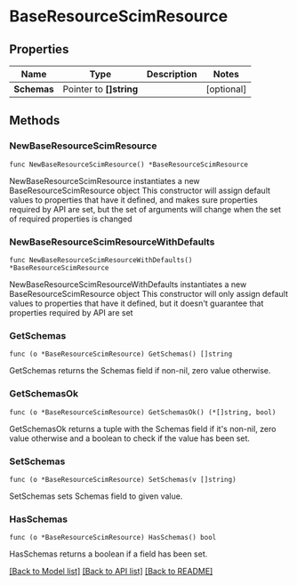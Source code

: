 # BaseResourceScimResource

## Properties

Name | Type | Description | Notes
------------ | ------------- | ------------- | -------------
**Schemas** | Pointer to **[]string** |  | [optional] 

## Methods

### NewBaseResourceScimResource

`func NewBaseResourceScimResource() *BaseResourceScimResource`

NewBaseResourceScimResource instantiates a new BaseResourceScimResource object
This constructor will assign default values to properties that have it defined,
and makes sure properties required by API are set, but the set of arguments
will change when the set of required properties is changed

### NewBaseResourceScimResourceWithDefaults

`func NewBaseResourceScimResourceWithDefaults() *BaseResourceScimResource`

NewBaseResourceScimResourceWithDefaults instantiates a new BaseResourceScimResource object
This constructor will only assign default values to properties that have it defined,
but it doesn't guarantee that properties required by API are set

### GetSchemas

`func (o *BaseResourceScimResource) GetSchemas() []string`

GetSchemas returns the Schemas field if non-nil, zero value otherwise.

### GetSchemasOk

`func (o *BaseResourceScimResource) GetSchemasOk() (*[]string, bool)`

GetSchemasOk returns a tuple with the Schemas field if it's non-nil, zero value otherwise
and a boolean to check if the value has been set.

### SetSchemas

`func (o *BaseResourceScimResource) SetSchemas(v []string)`

SetSchemas sets Schemas field to given value.

### HasSchemas

`func (o *BaseResourceScimResource) HasSchemas() bool`

HasSchemas returns a boolean if a field has been set.


[[Back to Model list]](../README.md#documentation-for-models) [[Back to API list]](../README.md#documentation-for-api-endpoints) [[Back to README]](../README.md)


